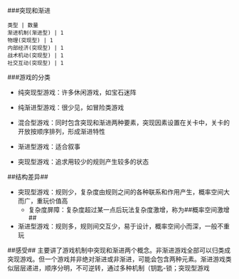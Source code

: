 ###突现和渐进
```table:pie
类型 | 数量
渐进机制(渐进型) | 1
物理(突现型) | 1
内部经济(突现型) | 1
战术机动(突现型) | 1
社交互动(突现型) | 1
```
###游戏的分类
- 纯突现型游戏：许多休闲游戏，如宝石迷阵
- 纯渐进型游戏：很少见，如冒险类游戏
- 混合型游戏：同时包含突现和渐进两种要素，突现因素设置在关卡中，关卡的开放按顺序排列，形成渐进特性


- 渐进型游戏：适合叙事
- 突现型游戏：追求用较少的规则产生较多的状态

##结构差异##
- 突现型游戏：规则少，复杂度由规则之间的各种联系和作用产生，概率空间大而广，重玩价值高
    - 复杂度屏障：复杂度超过某一点后玩法复杂度激增，称为##概率空间激增##
- 渐进型游戏：规则多，规则间交互少，易于设计，概率空间小而深，一般不重玩

##感受##
主要讲了游戏机制中突现和渐进两个概念。非渐进游戏全部可以归类成突现游戏。但一个游戏并非绝对渐进或非渐进，可能会包含两种元素。渐进游戏类似层层递进，顺序分明，不可逆转，通过多种机制（钥匙-锁；突现型游戏
